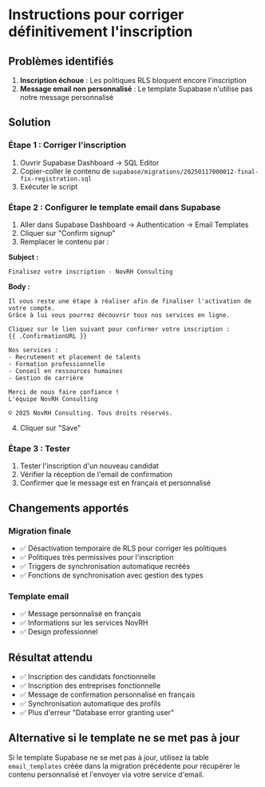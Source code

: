 # Instructions pour corriger définitivement l'inscription

## Problèmes identifiés
1. **Inscription échoue** : Les politiques RLS bloquent encore l'inscription
2. **Message email non personnalisé** : Le template Supabase n'utilise pas notre message personnalisé

## Solution

### Étape 1 : Corriger l'inscription
1. Ouvrir Supabase Dashboard → SQL Editor
2. Copier-coller le contenu de `supabase/migrations/20250117000012-final-fix-registration.sql`
3. Exécuter le script

### Étape 2 : Configurer le template email dans Supabase
1. Aller dans Supabase Dashboard → Authentication → Email Templates
2. Cliquer sur "Confirm signup"
3. Remplacer le contenu par :

**Subject :**
```
Finalisez votre inscription - NovRH Consulting
```

**Body :**
```
Il vous reste une étape à réaliser afin de finaliser l'activation de votre compte.
Grâce à lui vous pourrez découvrir tous nos services en ligne.

Cliquez sur le lien suivant pour confirmer votre inscription :
{{ .ConfirmationURL }}

Nos services :
- Recrutement et placement de talents
- Formation professionnelle
- Conseil en ressources humaines
- Gestion de carrière

Merci de nous faire confiance !
L'équipe NovRH Consulting

© 2025 NovRH Consulting. Tous droits réservés.
```

4. Cliquer sur "Save"

### Étape 3 : Tester
1. Tester l'inscription d'un nouveau candidat
2. Vérifier la réception de l'email de confirmation
3. Confirmer que le message est en français et personnalisé

## Changements apportés

### Migration finale
- ✅ Désactivation temporaire de RLS pour corriger les politiques
- ✅ Politiques très permissives pour l'inscription
- ✅ Triggers de synchronisation automatique recréés
- ✅ Fonctions de synchronisation avec gestion des types

### Template email
- ✅ Message personnalisé en français
- ✅ Informations sur les services NovRH
- ✅ Design professionnel

## Résultat attendu
- ✅ Inscription des candidats fonctionnelle
- ✅ Inscription des entreprises fonctionnelle
- ✅ Message de confirmation personnalisé en français
- ✅ Synchronisation automatique des profils
- ✅ Plus d'erreur "Database error granting user"

## Alternative si le template ne se met pas à jour
Si le template Supabase ne se met pas à jour, utilisez la table `email_templates` créée dans la migration précédente pour récupérer le contenu personnalisé et l'envoyer via votre service d'email.